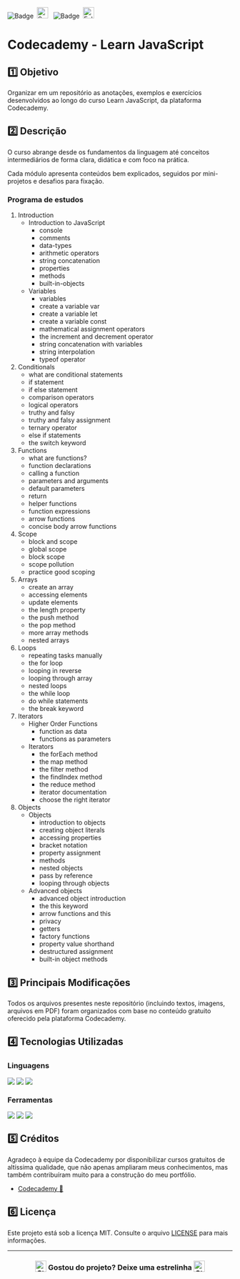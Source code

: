 ![Badge](https://img.shields.io/badge/CODECADEMY-BB2649?style=for-the-badge)&nbsp;&nbsp;<img src="https://raw.githubusercontent.com/Tarikul-Islam-Anik/Animated-Fluent-Emojis/master/Emojis/Activities/Sparkles.png" alt="Sparkles" width="25" height="25" />&nbsp;&nbsp;&nbsp;![Badge](https://img.shields.io/badge/PROJETO-COM%20MENTORIA-FF6F61?style=for-the-badge)&nbsp;&nbsp;<img src="https://raw.githubusercontent.com/Tarikul-Islam-Anik/Animated-Fluent-Emojis/master/Emojis/Hand%20gestures/Folded%20Hands%20Light%20Skin%20Tone.png" alt="Folded Hands Light Skin Tone" width="25" height="25" />

# Codecademy - Learn JavaScript

## 1️⃣ Objetivo
Organizar em um repositório as anotações, exemplos e exercícios desenvolvidos ao longo do curso Learn JavaScript, da plataforma Codecademy.

## 2️⃣ Descrição
O curso abrange desde os fundamentos da linguagem até conceitos intermediários de forma clara, didática e com foco na prática.

Cada módulo apresenta conteúdos bem explicados, seguidos por mini-projetos e desafios para fixação.

### Programa de estudos

<ol>
  <li>
    Introduction
    <ul>
      <li>
        Introduction to JavaScript
        <ul>
          <li>console</li>
          <li>comments</li>
          <li>data-types</li>
          <li>arithmetic operators</li>
          <li>string concatenation</li>
          <li>properties</li>
          <li>methods</li>
          <li>built-in-objects</li>
        </ul>
      </li>
      <li>
        Variables
        <ul>
          <li>variables</li>
          <li>create a variable var</li>
          <li>create a variable let</li>
          <li>create a variable const</li>
          <li>mathematical assignment operators</li>
          <li>the increment and decrement operator</li>
          <li>string concatenation with variables</li>
          <li>string interpolation</li>
          <li>typeof operator</li>
        </ul>
      </li>
    </ul>
  </li>
  <li>
    Conditionals
    <ul>
      <li>what are conditional statements</li>
      <li>if statement</li>
      <li>if else statement</li>
      <li>comparison operators</li>
      <li>logical operators</li>
      <li>truthy and falsy</li>
      <li>truthy and falsy assignment</li>
      <li>ternary operator</li>
      <li>else if statements</li>
      <li>the switch keyword</li>
    </ul>
  </li>
  <li>
    Functions
    <ul>
      <li>what are functions?</li>
      <li>function declarations</li>
      <li>calling a function</li>
      <li>parameters and arguments</li>
      <li>default parameters</li>
      <li>return</li>
      <li>helper functions</li>
      <li>function expressions</li>
      <li>arrow functions</li>
      <li>concise body arrow functions</li>
    </ul>
  </li>
  <li>
    Scope
    <ul>
      <li>block and scope</li>
      <li>global scope</li>
      <li>block scope</li>
      <li>scope pollution</li>
      <li>practice good scoping</li>
    </ul>
  </li>
  <li>
    Arrays
    <ul>
      <li>create an array</li>
      <li>accessing elements</li>
      <li>update elements</li>
      <li>the length property</li>
      <li>the push method</li>
      <li>the pop method</li>
      <li>more array methods</li>
      <li>nested arrays</li>
    </ul>
  </li>
  <li>
    Loops
    <ul>
      <li>repeating tasks manually</li>
      <li>the for loop</li>
      <li>looping in reverse</li>
      <li>looping through array</li>
      <li>nested loops</li>
      <li>the while loop</li>
      <li>do while statements</li>
      <li>the break keyword</li>
    </ul>
  </li>
  <li>
    Iterators
    <ul>
      <li>
        Higher Order Functions
          <ul>
            <li>function as data</li>
            <li>functions as parameters</li>
          </ul>
      </li>
      <li>
        Iterators
          <ul>
            <li>the forEach method</li>
            <li>the map method</li>
            <li>the filter method</li>
            <li>the findIndex method</li>
            <li>the reduce method</li>
            <li>iterator documentation</li>
            <li>choose the right iterator</li>
          </ul>
      </li>
    </ul>
  </li>
  <li>
    Objects
    <ul>
      <li>
        Objects
          <ul>
            <li>introduction to objects</li>
            <li>creating object literals</li>
            <li>accessing properties</li>
            <li>bracket notation</li>
            <li>property assignment</li>
            <li>methods</li>
            <li>nested objects</li>
            <li>pass by reference</li>
            <li>looping through objects</li>
          </ul>
      </li>
      <li>
        Advanced objects
          <ul>
            <li>advanced object introduction</li>
            <li>the this keyword</li>
            <li>arrow functions and this</li>
            <li>privacy</li>
            <li>getters</li>
            <li>factory functions</li>
            <li>property value shorthand</li>
            <li>destructured assignment</li>
            <li>built-in object methods</li>
          </ul>
      </li>
    </ul>
  </li>
</ol>

## 3️⃣ Principais Modificações
Todos os arquivos presentes neste repositório (incluindo textos, imagens, arquivos em PDF) foram organizados com base no conteúdo gratuito oferecido pela plataforma Codecademy.

## 4️⃣ Tecnologias Utilizadas

### Linguagens
<div style="display:flex;">
  <img src="https://img.shields.io/badge/HTML5-E34F26?style=for-the-badge&logo=html5&logoColor=white">&nbsp;<img src="https://img.shields.io/badge/CSS3-1572B6?style=for-the-badge&logo=css3&logoColor=white">&nbsp;<img src="https://img.shields.io/badge/JavaScript-F7DF1E?style=for-the-badge&logo=javascript&logoColor=black">
</div>

### Ferramentas
<div style="display:flex;">
  <img src="https://img.shields.io/badge/Visual%20Studio%20Code-0078D4?style=for-the-badge&logo=visual-studio-code&logoColor=white">&nbsp;<img src="https://img.shields.io/badge/Git-F05032?style=for-the-badge&logo=git&logoColor=white">&nbsp;<img src="https://img.shields.io/badge/GitHub-404040?style=for-the-badge&logo=github&logoColor=white">
</div>

## 5️⃣ Créditos
Agradeço à equipe da Codecademy por disponibilizar cursos gratuitos de altíssima qualidade, que não apenas ampliaram meus conhecimentos, mas também contribuíram muito para a construção do meu portfólio.
- <a href="https://www.codecademy.com/learn" target="_blank">Codecademy 🔗</a>

## 6️⃣ Licença
Este projeto está sob a licença MIT. Consulte o arquivo [LICENSE](LICENSE) para mais informações.

---

### <div align="center"><img src="https://raw.githubusercontent.com/Tarikul-Islam-Anik/Animated-Fluent-Emojis/master/Emojis/Travel%20and%20places/Star.png" alt="Star" width="25" height="25" style="vertical-align:text-bottom;" /> Gostou do projeto? Deixe uma estrelinha <img src="https://raw.githubusercontent.com/Tarikul-Islam-Anik/Animated-Fluent-Emojis/master/Emojis/Travel%20and%20places/Star.png" alt="Star" width="25" height="25" style="vertical-align:text-bottom;" /></div>